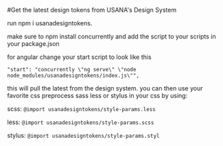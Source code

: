 #Get the latest design tokens from USANA's Design System

run npm i usanadesigntokens.

make sure to npm install concurrently and add the script to your scripts in your package.json

for angular change your start script to look like this

`"start": "concurrently \"ng serve\" \"node node_modules/usanadesigntokens/index.js\"",`
  
this will pull the latest from the design system.
you can then use your favorite css preprocess sass less or stylus in your css
by using:
 
 scss: `@import usanadesigntokens/style-params.less`
 
 less: `@import usanadesigntokens/style-params.scss`
 
 stylus: `@import usanadesigntokens/style-params.styl`
 
  
  
  